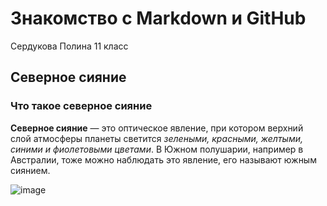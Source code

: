 # Знакомство с Markdown и GitHub
Сердукова Полина 11 класс
## Северное сияние
### Что такое северное сияние
**Северное сияние** — это оптическое явление, при котором верхний слой атмосферы планеты светится *зелеными, красными, желтыми, синими и фиолетовыми цветами*. В Южном полушарии, например в Австралии, тоже можно наблюдать это явление, его называют южным сиянием.


![image](https://github.com/user-attachments/assets/f8cfe919-5d9e-4559-9575-7668521aeb3f)

